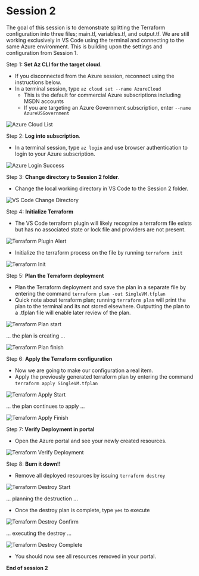 # Session 2

The goal of this session is to demonstrate splitting the Terraform configuration into three files; main.tf, variables.tf, and output.tf. We are still working exclusively in VS Code using the terminal and connecting to the same Azure environment. This is building upon the settings and configuration from Session 1.

Step 1: **Set Az CLI for the target cloud**.

- If you disconnected from the Azure session, reconnect using the instructions below.
- In a terminal session, type `az cloud set --name AzureCloud`
  - This is the default for commercial Azure subscriptions including MSDN accounts
  - If you are targeting an Azure Government subscription, enter `--name AzureUSGovernment`

![Azure Cloud List](/.attachments/az-cloud-list-output-table.png)

Step 2: **Log into subscription**.

- In a terminal session, type `az login` and use browser authentication to login to your Azure subscription.

![Azure Login Success](/.attachments/az-login-success.jpg)

Step 3: **Change directory to Session 2 folder**.

- Change the local working directory in VS Code to the Session 2 folder.

![VS Code Change Directory](/.attachments/change-dir-sess2.png)

Step 4: **Initialize Terraform**

- The VS Code terraform plugin will likely recognize a terraform file exists but has no associated state or lock file and providers are not present.

![Terraform Plugin Alert](/.attachments/Terraform-run-init.png)

- Initialize the terraform process on the file by running `terraform init`

![Terraform Init](/.attachments/terraform-init.png)

Step 5: **Plan the Terraform deployment**

- Plan the Terraform deployment and save the plan in a separate file by entering the command `terraform plan -out SingleVM.tfplan`
- Quick note about terraform plan; running `terraform plan` will print the plan to the terminal and its not stored elsewhere. Outputting the plan to a .tfplan file will enable later review of the plan.

![Terraform Plan start](/.attachments/tf-plan1.png)

... the plan is creating ...

![Terraform Plan finish](/.attachments/tf-plan2.png)

Step 6: **Apply the Terraform configuration**

- Now we are going to make our configuration a real item.
- Apply the previously generated terraform plan by entering the command `terraform apply SingleVM.tfplan`

![Terraform Apply Start](/.attachments/tf-apply0.png)

... the plan continues to apply ...

![Terraform Apply Finish](/.attachments/tf-apply1.png)

Step 7: **Verify Deployment in portal**

- Open the Azure portal and see your newly created resources.
  
![Terraform Verify Deployment](/.attachments/tf-apply2.png)

Step 8: **Burn it down!!**

- Remove all deployed resources by issuing `terraform destroy`

![Terraform Destroy Start](/.attachments/tf-destroy1.png)

... planning the destruction ...

- Once the destroy plan is complete, type `yes` to execute

![Terraform Destroy Confirm](/.attachments/tf-destroy2.png)

... executing the destroy ...

![Terraform Destroy Complete](/.attachments/tf-destroy3.png)

- You should now see all resources removed in your portal.

**End of session 2**

